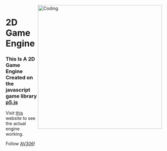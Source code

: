 <img align="right" alt="Coding" width="400" src="https://c.tenor.com/flflC6GFzO8AAAAd/sultan-alrefaei-programmer.gif">

# 2D Game Engine
### This Is A 2D Game Engine Created on the javascript game library [p5.js](https://p5js.org/)

Visit [this](https://av306.github.io/2d-engine-p5js/) website to see the actual engine working.

Follow [AV306](https://github.com/AV306)!
